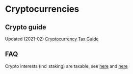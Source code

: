 # Cryptocurrencies

## Crypto guide

Updated (2021-02) [Cryptocurrency Tax Guide](https://www.reddit.com/r/JapanFinance/comments/ll4dic/updated_cryptocurrency_tax_guide/)

## FAQ

Crypto interests (incl staking) are taxable, see [here](https://www.reddit.com/r/JapanFinance/comments/lwd4hm/crypto_tax_relocation/gqf8eai/) and [here](https://www.reddit.com/r/JapanFinance/comments/m8bj8c/quick_question_about_earning_interest_in_the_us/grgktpc)
